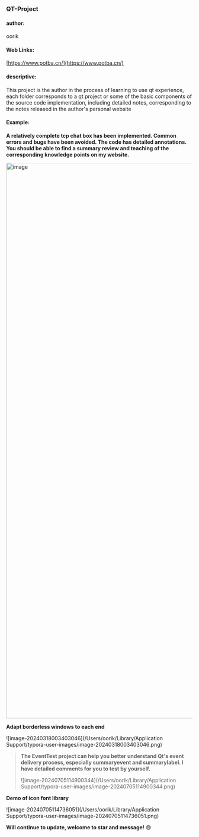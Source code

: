 ### QT-Project

#### author:

oorik

#### Web Links:

[https://www.potba.cn/](https://www.potba.cn/)

#### descriptive:

This project is the author in the process of learning to use qt experience, each folder corresponds to a qt project or some of the basic components of the source code implementation, including detailed notes, corresponding to the notes released in the author's personal website

#### Example:
**A relatively complete tcp chat box has been implemented. Common errors and bugs have been avoided. The code has detailed annotations. You should be able to find a summary review and teaching of the corresponding knowledge points on my website.**

<img width="1496" alt="image" src="https://github.com/Xw-oorik/QT-Project/assets/117898635/edf8363c-b331-4a6a-9b2a-a3108a7e689b">



**Adapt borderless windows to each end**

![image-20240318003403046](/Users/oorik/Library/Application Support/typora-user-images/image-20240318003403046.png)



> **The EventTest project can help you better understand Qt's event delivery process, especially summaryevent and summarylabel. I have detailed comments for you to test by yourself.**
>
> ![image-20240705114900344](/Users/oorik/Library/Application Support/typora-user-images/image-20240705114900344.png)



**Demo of icon font library**

![image-20240705114736051](/Users/oorik/Library/Application Support/typora-user-images/image-20240705114736051.png)

**Will continue to update, welcome to star and message!** 😄

